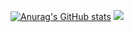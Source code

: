 [![Anurag's GitHub stats](https://github-readme-stats.vercel.app/api?username=LukaVujcic)](https://github.com/anuraghazra/github-readme-stats)
[<img src="https://img.shields.io/badge/linkedin-%230077B5.svg?&style=for-the-badge&logo=linkedin&logoColor=white" />](https://www.linkedin.com/in/luka-vujcic)
